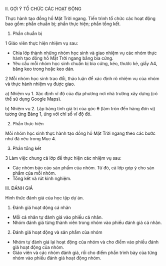 II. GỢI Ý TỔ CHỨC CÁC HOẠT ĐỘNG

Thực hành tạo đồng hồ Mặt Trời ngang.
Tiến trình tổ chức các hoạt động bao gồm: phần chuẩn bị; phần thực hiện; phần tổng kết.

1. Phần chuẩn bị

1 Giáo viên thực hiện nhiệm vụ sau:
- Chia lớp thành những nhóm học sinh và giao nhiệm vụ các nhóm thực hành tạo đồng hồ Mặt Trời ngang bằng bìa cứng.
- Yêu cầu mỗi nhóm học sinh chuẩn bị bìa cứng, kéo, thước kẻ, giấy A4, băng keo trong hoặc keo dán.

2 Mỗi nhóm học sinh trao đổi, thảo luận để xác định rõ nhiệm vụ của nhóm và thực hành nhiệm vụ được giao.

a) Nhiệm vụ 1. Xác định vĩ độ của địa phương nơi nhà trường xây dựng (có thể sử dụng Google Maps).

b) Nhiệm vụ 2. Lập bảng tính giá trị của góc θ (làm tròn đến hàng đơn vị) tương ứng Bảng 1, ứng với chỉ số vĩ độ đó.

2. Phần thực hiện

Mỗi nhóm học sinh thực hành tạo đồng hồ Mặt Trời ngang theo các bước như đã nêu trong Mục 4.

3. Phần tổng kết

3 Làm việc chung cả lớp để thực hiện các nhiệm vụ sau:
- Các nhóm báo cáo sản phẩm của nhóm. Từ đó, cả lớp góp ý cho sản phẩm của mỗi nhóm.
- Tổng kết và rút kinh nghiệm.

III. ĐÁNH GIÁ

Hình thức đánh giá của học tập dự án.

1. Đánh giá hoạt động cá nhân
- Mỗi cá nhân tự đánh giá vào phiếu cá nhân.
- Nhóm đánh giá từng thành viên trong nhóm vào phiếu đánh giá cá nhân.

2. Đánh giá hoạt động và sản phẩm của nhóm
- Nhóm tự đánh giá lại hoạt động của nhóm và cho điểm vào phiếu đánh giá hoạt động của nhóm.
- Giáo viên và các nhóm đánh giá, rồi cho điểm phần trình bày của từng nhóm vào phiếu đánh giá hoạt động nhóm.